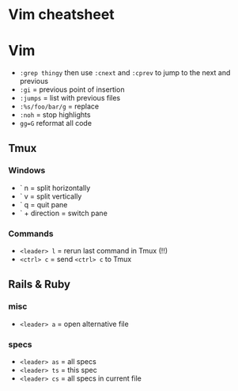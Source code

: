 # Vim cheatsheet

# Vim

- `:grep thingy` then use `:cnext` and `:cprev` to jump to the next and previous
- `:gi` = previous point of insertion
- `:jumps` = list with previous files
- `:%s/foo/bar/g` = replace
- `:noh` = stop highlights
- `gg=G` reformat all code

## Tmux

### Windows

- ` n = split horizontally
- ` v = split vertically
- ` q = quit pane
- ` + direction = switch pane

### Commands

- `<leader> l` = rerun last command in Tmux (!!)
- `<ctrl> c` = send `<ctrl> c` to Tmux

## Rails & Ruby

### misc 

- `<leader> a` = open alternative file

### specs

- `<leader> as` = all specs 
- `<leader> ts` = this spec
- `<leader> cs` = all specs in current file 
